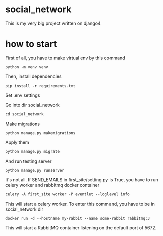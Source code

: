 # social_network

This is my very big project written on django4 

# how to start

First of all, you have to make virtual env by this command

`python -m venv venv`

Then, install dependencies 

`pip install -r requirements.txt`

Set .env settings

Go into dir social_network

`cd social_network`

Make migrations

`python manage.py makemigrations`

Apply them

`python manage.py migrate`

And run testing server

`python manage.py runserver`

It's not all. If SEND_EMAILS in first_site/setting.py is True, you have to run celery worker and rabbitmq docker container

`celery -A first_site worker -P eventlet --loglevel info`

This will start a celery worker. To enter this command, you have to be in social_network dir

`docker run -d --hostname my-rabbit --name some-rabbit rabbitmq:3`

This will start a RabbitMQ container listening on the default port of 5672.
